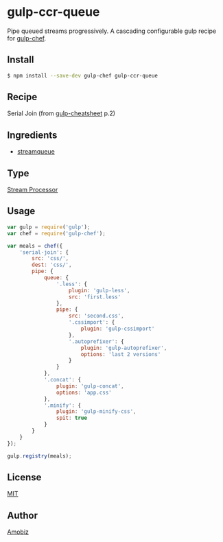 # gulp-ccr-queue

Pipe queued streams progressively. A cascading configurable gulp recipe for [gulp-chef](https://github.com/gulp-cookery/gulp-chef).

## Install

``` bash
$ npm install --save-dev gulp-chef gulp-ccr-queue
```

## Recipe

Serial Join (from [gulp-cheatsheet](https://github.com/osscafe/gulp-cheatsheet) p.2)

## Ingredients

* [streamqueue](https://github.com/nfroidure/StreamQueue)

## Type

[Stream Processor](https://github.com/gulp-cookery/gulp-chef#writing-stream-processor)

## Usage

``` javascript
var gulp = require('gulp');
var chef = require('gulp-chef');

var meals = chef({
    'serial-join': {
        src: 'css/',
        dest: 'css/',
        pipe: {
            queue: {
                '.less': {
                    plugin: 'gulp-less',
                    src: 'first.less'
                },
                pipe: {
                    src: 'second.css',
                    '.cssimport': {
                        plugin: 'gulp-cssimport'
                    },
                    '.autoprefixer': {
                        plugin: 'gulp-autoprefixer',
                        options: 'last 2 versions'
                    }
                }
            },
            '.concat': {
                plugin: 'gulp-concat',
                options: 'app.css'
            },
            '.minify': {
                plugin: 'gulp-minify-css',
                spit: true
            }
        }
    }
});

gulp.registry(meals);
```

## License
[MIT](https://opensource.org/licenses/MIT)

## Author
[Amobiz](https://github.com/amobiz)
